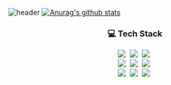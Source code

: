 
![header](https://capsule-render.vercel.app/api?type=waving&color=gradient&customColorList=14,15,18&reversal=true&height=200&section=header&text=hminn's%20Github🌱&fontSize=50&fontAlign=75&fontAlignY=30)
[![Anurag's github stats](https://github-readme-stats.vercel.app/api?username=hminn&show_icons=true&theme=nord)](https://github.com/hminn/github-readme-stats)


<h3 align="center"> 💻 Tech Stack </h3>
<p align="center">
  <img src="https://img.shields.io/badge/Node.js-339933?style=flat-square&logo=Node.js&logoColor=white"/></a>&nbsp
  <img src="https://img.shields.io/badge/Javascript-ffb13b?style=flat-square&logo=javascript&logoColor=white"/></a>&nbsp
  <img src="https://img.shields.io/badge/Typescript-3178C6?style=flat-square&logo=TypeScript&logoColor=white"/></a>&nbsp
  <br>
  <img src="https://img.shields.io/badge/Python-3766AB?style=flat-square&logo=Python&logoColor=white"/></a>&nbsp 
  <img src="https://img.shields.io/badge/Django-092E20?style=flat-square&logo=Django&logoColor=white"/></a>&nbsp 
  <img src="https://img.shields.io/badge/C%20language-00599C?style=flat-square&logo=C&logoColor=white"/></a>&nbsp
  <br>
  <img src="https://img.shields.io/badge/MongoDB-47A248?style=flat-square&logo=MongoDB&logoColor=white"/></a>&nbsp
  <img src="https://img.shields.io/badge/Mysql-E6B91E?style=flat-square&logo=MySql&logoColor=white"/></a>&nbsp
  <img src="https://img.shields.io/badge/Sequelize-52B0E7?style=flat-square&logo=Sequelize&logoColor=white"/></a>&nbsp
</p>
